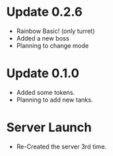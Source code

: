 # Update 0.2.6
- Rainbow Basic! (only turret)
- Added a new boss
- Planning to change mode
# Update 0.1.0
- Added some tokens.
- Planning to add new tanks.
# Server Launch
- Re-Created the server 3rd time.
